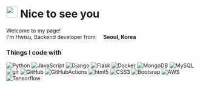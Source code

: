 <h1><img src="https://emojis.slackmojis.com/emojis/images/1531849430/4246/blob-sunglasses.gif?1531849430" width="30"/> Nice to see you</h1>


<p>Welcome to my page! </br> I'm Hwisu, Backend developer from <img src="https://cdn-icons-png.flaticon.com/512/330/330591.png" width="13"/>
<b>Seoul, Korea</b> </p>

<h3>Things I code with</h3>
<p>
<img alt="Python" src="https://img.shields.io/badge/-Python-F7B93E?style=flat-square&logo=python&logoColor=white" />
<img alt="JavaScript" src="https://img.shields.io/badge/-JavaScript-430098??style=flat-square&logo=javascript&logoColor=white" />
<img alt="Django" src="https://img.shields.io/badge/-Django-CC6699?style=flat-square&logo=django&logoColor=white" />
<img alt="Flask" src="https://img.shields.io/badge/-Flask-43853d?style=flat-square&logo=flask&logoColor=white" />
<img alt="Docker" src="https://img.shields.io/badge/-Docker-46a2f1?style=flat-square&logo=docker&logoColor=white" />
<img alt="MongoDB" src="https://img.shields.io/badge/-MongoDB-13aa52?style=flat-square&logo=mongodb&logoColor=white" />
<img alt="MySQL" src="https://img.shields.io/badge/-MySQL-B7178C?style=flat-square&logo=mysql&logoColor=white" />
<img alt="git" src="https://img.shields.io/badge/-Git-F05032?style=flat-square&logo=git&logoColor=white" />
<img alt="GitHub" src="https://img.shields.io/badge/-GitHub-2088FF?style=flat-square&logo=Github&logoColor=white" />
<img alt="GitHubActions" src="https://img.shields.io/badge/-GitHub Actions-2088FF?style=flat-square&logo=Githubactions&logoColor=white" />
<img alt="html5" src="https://img.shields.io/badge/-HTML5-E34F26?style=flat-square&logo=html5&logoColor=white" />
<img alt="CSS3" src="https://img.shields.io/badge/-CSS3-2018FF?style=flat-square&logo=CSS3&logoColor=white" />
<img alt="Bootsrap" src="https://img.shields.io/badge/-Bootstrap-5749BE?style=flat-square&logo=Bootstrap&logoColor=white" />
<img alt="AWS" src="https://img.shields.io/badge/-Amazon AWS-4529AE?style=flat-square&logo=AmazonAWS&logoColor=white" />
<img alt="Tensorflow" src="https://img.shields.io/badge/-Tensorflow-201gdf?style=flat-square&logo=Tensorflow&logoColor=white" />











